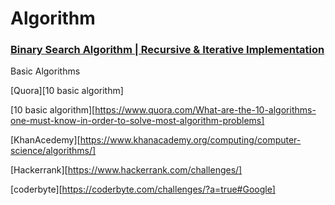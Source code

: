 # Algorithm

### [Binary Search Algorithm | Recursive & Iterative Implementation][Binary Link]
[Binary Link]: http://www.techiedelight.com/binary-search/




Basic Algorithms 

[Quora][10 basic algorithm]

[10 basic algorithm][https://www.quora.com/What-are-the-10-algorithms-one-must-know-in-order-to-solve-most-algorithm-problems]

[KhanAcedemy][https://www.khanacademy.org/computing/computer-science/algorithms/]

[Hackerrank][https://www.hackerrank.com/challenges/]

[coderbyte][https://coderbyte.com/challenges/?a=true#Google]
